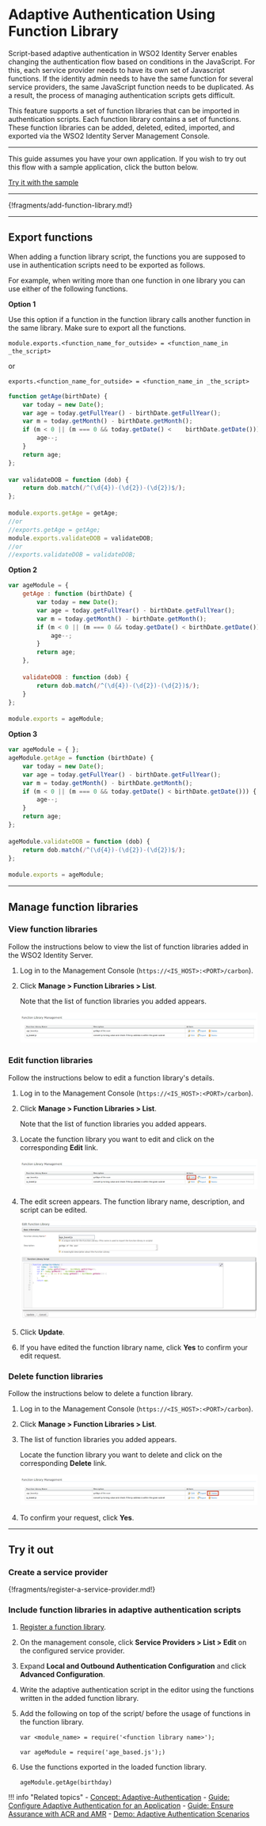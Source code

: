 # Adaptive Authentication Using Function Library

Script-based adaptive authentication in WSO2 Identity Server enables changing the 
authentication flow based on conditions in the JavaScript. For this, each service provider 
needs to have its own set of Javascript functions. If the identity admin needs to have 
the same function for several service providers, the same JavaScript function needs to be 
duplicated. As a result, the process of managing authentication scripts gets difficult.

This feature supports a set of function libraries that can be imported in authentication 
scripts. Each function library contains a set of functions. These function libraries can be 
added, deleted, edited, imported, and exported via the WSO2 Identity Server Management Console.

----

This guide assumes you have your own application. If you wish to try out this flow with a sample application, click the button below. 

<a class="samplebtn_a" href="../../../quick-starts/adaptive-auth-with-function-lib-sample"   rel="nofollow noopener">Try it with the sample</a>

----

{!fragments/add-function-library.md!}

----

## Export functions

When adding a function library script, the functions you are supposed to use in authentication 
scripts need to be exported as follows.

For example, when writing more than one function in one library you can use either of the following functions.

**Option 1**

Use this option if a function in the function library calls another function in the same library. 
Make sure to export all the functions.

```
module.exports.<function_name_for_outside> = <function_name_in _the_script>
```

or

```
exports.<function_name_for_outside> = <function_name_in _the_script>
```

```javascript tab="Example"
function getAge(birthDate) {
    var today = new Date();
    var age = today.getFullYear() - birthDate.getFullYear();
    var m = today.getMonth() - birthDate.getMonth();
    if (m < 0 || (m === 0 && today.getDate() <    birthDate.getDate())) {
        age--;
    }
    return age;
};

var validateDOB = function (dob) {
    return dob.match(/^(\d{4})-(\d{2})-(\d{2})$/);
};
    
module.exports.getAge = getAge;
//or 
//exports.getAge = getAge;
module.exports.validateDOB = validateDOB;
//or
//exports.validateDOB = validateDOB;
```

**Option 2**

```javascript
var ageModule = {
    getAge : function (birthDate) {
        var today = new Date();
        var age = today.getFullYear() - birthDate.getFullYear();
        var m = today.getMonth() - birthDate.getMonth();
        if (m < 0 || (m === 0 && today.getDate() < birthDate.getDate())) {
            age--;
        }
        return age;
    },
    
    validateDOB : function (dob) {
        return dob.match(/^(\d{4})-(\d{2})-(\d{2})$/);
    }
};
    
module.exports = ageModule;
```


**Option 3**

```javascript
var ageModule = { };
ageModule.getAge = function (birthDate) {
    var today = new Date();
    var age = today.getFullYear() - birthDate.getFullYear();
    var m = today.getMonth() - birthDate.getMonth();
    if (m < 0 || (m === 0 && today.getDate() < birthDate.getDate())) {
        age--;
    }
    return age;
};

ageModule.validateDOB = function (dob) {
    return dob.match(/^(\d{4})-(\d{2})-(\d{2})$/);
};
    
module.exports = ageModule;
```

----

## Manage function libraries

### View function libraries
Follow the instructions below to view the list of function libraries added in the WSO2 Identity Server.

1. Log in to the Management Console (`https://<IS_HOST>:<PORT>/carbon`). 

2. Click **Manage > Function Libraries > List**. 

    Note that the list of function libraries you added appears.

    ![list function libraries](../../assets/img/guides/list-function-libraries.png)


### Edit function libraries

Follow the instructions below to edit a function library's details.

1. Log in to the Management Console (`https://<IS_HOST>:<PORT>/carbon`).

2.  Click **Manage > Function Libraries > List**.

    Note that the list of function libraries you added appears.

3.  Locate the function library you want to edit and click on the corresponding **Edit** link.

    ![edit function libraries](../../assets/img/guides/edit-function-libraries.png)

4. The edit screen appears. The function library name, description, and script can be edited.

    ![edit function library](../../assets/img/guides/edit-function-library.png)

5. Click **Update**.

6. If you have edited the function library name, click **Yes** to confirm your edit request.


### Delete function libraries

Follow the instructions below to delete a function library.

1. Log in to the Management Console (`https://<IS_HOST>:<PORT>/carbon`).

2. Click **Manage > Function Libraries > List**.

3. The list of function libraries you added appears.

    Locate the function library you want to delete and click on the corresponding **Delete** link.

    ![delete-function-libraries](../../assets/img/guides/delete-function-libraries.png)

4. To confirm your request, click **Yes**.

-----
## Try it out

### Create a service provider

{!fragments/register-a-service-provider.md!}

### Include function libraries in adaptive authentication scripts

1. [Register a function library](#add-a-function-library).

2. On the management console, click **Service Providers > List > Edit** on the configured service provider.

3. Expand **Local and Outbound Authentication Configuration** and click **Advanced Configuration**.

4. Write the adaptive authentication script in the editor using the functions written in the added function library.

5. Add the following on top of the script/ before the usage of functions in the function library.

    ```tab="Format"
    var <module_name> = require('<function library name>');
    ```

    ```tab="Example"
    var ageModule = require('age_based.js');)
    ```

6. Use the functions exported in the loaded function library.
    
    ```tab="Example"
    ageModule.getAge(birthday)
    ```
    
!!! info "Related topics"
    - [Concept: Adaptive-Authentication](../../../references/concepts/authentication/adaptive-authentication)
    - [Guide: Configure Adaptive Authentication for an Application](../../../guides/adaptive-auth/configure-adaptive-auth)
    - [Guide: Ensure Assurance with ACR and AMR](../../../guides/adaptive-auth/work-with-acr-amr)
    - [Demo: Adaptive Authentication Scenarios](../../../quick-starts/adaptive-auth-overview)


